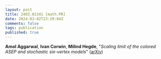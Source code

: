 ```yaml
---
layout: post
title: 2403.01341 [math.PR]
date: 2024-03-02T23:29:04Z
comments: false
tags: publication
published: true
---
```


<b>Amol Aggarwal</b>, <b>Ivan Corwin</b>, <b>Milind Hegde</b>, "<i>Scaling limit of the colored ASEP and stochastic six-vertex models</i>" ([arXiv](http://arxiv.org/abs/2403.01341v1))
